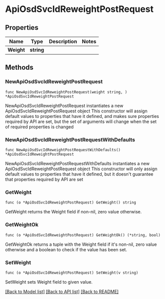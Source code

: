 # ApiOsdSvcIdReweightPostRequest

## Properties

Name | Type | Description | Notes
------------ | ------------- | ------------- | -------------
**Weight** | **string** |  | 

## Methods

### NewApiOsdSvcIdReweightPostRequest

`func NewApiOsdSvcIdReweightPostRequest(weight string, ) *ApiOsdSvcIdReweightPostRequest`

NewApiOsdSvcIdReweightPostRequest instantiates a new ApiOsdSvcIdReweightPostRequest object
This constructor will assign default values to properties that have it defined,
and makes sure properties required by API are set, but the set of arguments
will change when the set of required properties is changed

### NewApiOsdSvcIdReweightPostRequestWithDefaults

`func NewApiOsdSvcIdReweightPostRequestWithDefaults() *ApiOsdSvcIdReweightPostRequest`

NewApiOsdSvcIdReweightPostRequestWithDefaults instantiates a new ApiOsdSvcIdReweightPostRequest object
This constructor will only assign default values to properties that have it defined,
but it doesn't guarantee that properties required by API are set

### GetWeight

`func (o *ApiOsdSvcIdReweightPostRequest) GetWeight() string`

GetWeight returns the Weight field if non-nil, zero value otherwise.

### GetWeightOk

`func (o *ApiOsdSvcIdReweightPostRequest) GetWeightOk() (*string, bool)`

GetWeightOk returns a tuple with the Weight field if it's non-nil, zero value otherwise
and a boolean to check if the value has been set.

### SetWeight

`func (o *ApiOsdSvcIdReweightPostRequest) SetWeight(v string)`

SetWeight sets Weight field to given value.



[[Back to Model list]](../README.md#documentation-for-models) [[Back to API list]](../README.md#documentation-for-api-endpoints) [[Back to README]](../README.md)



